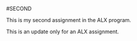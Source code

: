 #SECOND

This is my second assignment in the ALX program.

This is an update only for an ALX assignment.
